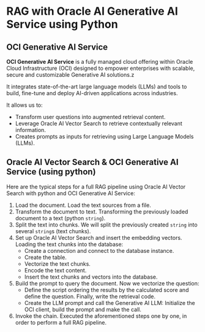 # RAG with Oracle AI Generative AI Service using Python

## OCI Generative AI Service

**OCI Generative AI Service** is a fully managed cloud offering within Oracle Cloud Infrastructure (OCI) designed
to empower enterprises with scalable, secure and customizable Generative AI solutions.z

It integrates state-of-the-art large language models (LLMs) and tools to build, fine-tune and deploy AI-driven
applications across industries.

It allows us to:

- Transform user questions into augmented retrieval content.
- Leverage Oracle AI Vector Search to retrieve contextually relevant information.
- Creates prompts as inputs for retrieving using Large Language Models (LLMs).

## Oracle AI Vector Search & OCI Generative AI Service (using python)

Here are the typical steps for a full RAG pipeline using Oracle AI Vector Search with python and OCI Generative
AI Service:

1. Load the document.
   Load the text sources from a file.
2. Transform the document to text.
   Transforming the previously loaded document to a text (python `string`).
3. Split the text into chunks.
   We will split the previously created `string` into several `string`s (text chunks).
4. Set up Oracle AI Vector Search and insert the embedding vectors.
   Loading the text chunks into the database:
    - Create a connection and connect to the database instance.
    - Create the table.
    - Vectorize the text chunks.
    - Encode the text content.
    - Insert the text chunks and vectors into the database.
5. Build the prompt to query the document.
   Now we vectorize the question:
    - Define the script ordering the results by the calculated score and define the question. Finally, write the
      retrieval code.
    - Create the LLM prompt and call the Generative AI LLM: Initialize the OCI client, build the prompt and make the
      call.
6. Invoke the chain.
   Executed the aforementioned steps one by one, in order to perform a full RAG pipeline.
